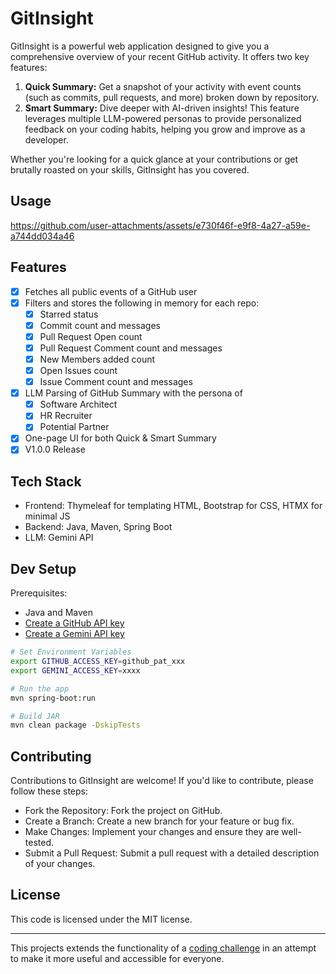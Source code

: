 # GitInsight
GitInsight is a powerful web application designed to give you a comprehensive overview of your recent GitHub activity. It offers two key features:
1. **Quick Summary:** Get a snapshot of your activity with event counts (such as commits, pull requests, and more) broken down by repository.
2. **Smart Summary:** Dive deeper with AI-driven insights! This feature leverages multiple LLM-powered personas to provide personalized feedback on your coding habits, helping you grow and improve as a developer.

Whether you're looking for a quick glance at your contributions or get brutally roasted on your skills, GitInsight has you covered.

## Usage
https://github.com/user-attachments/assets/e730f46f-e9f8-4a27-a59e-a744dd034a46

## Features
- [x] Fetches all public events of a GitHub user
- [x] Filters and stores the following in memory for each repo:
  - [x] Starred status
  - [x] Commit count and messages
  - [x] Pull Request Open count
  - [x] Pull Request Comment count and messages
  - [x] New Members added count
  - [x] Open Issues count
  - [x] Issue Comment count and messages
- [x] LLM Parsing of GitHub Summary with the persona of
  - [x] Software Architect
  - [x] HR Recruiter
  - [x] Potential Partner
- [x] One-page UI for both Quick & Smart Summary
- [x] V1.0.0 Release

## Tech Stack
- Frontend: Thymeleaf for templating HTML, Bootstrap for CSS, HTMX for minimal JS
- Backend: Java, Maven, Spring Boot
- LLM: Gemini API

## Dev Setup
Prerequisites: 
- Java and Maven
- [Create a GitHub API key](https://docs.github.com/en/authentication/keeping-your-account-and-data-secure/managing-your-personal-access-tokens#creating-a-fine-grained-personal-access-token)
- [Create a Gemini API key](https://ai.google.dev/gemini-api/docs/api-key)

```bash
# Set Environment Variables
export GITHUB_ACCESS_KEY=github_pat_xxx
export GEMINI_ACCESS_KEY=xxxx

# Run the app
mvn spring-boot:run

# Build JAR
mvn clean package -DskipTests
```

## Contributing
Contributions to GitInsight are welcome! If you'd like to contribute, please follow these steps:
- Fork the Repository: Fork the project on GitHub. 
- Create a Branch: Create a new branch for your feature or bug fix. 
- Make Changes: Implement your changes and ensure they are well-tested. 
- Submit a Pull Request: Submit a pull request with a detailed description of your changes.

## License
This code is licensed under the MIT license.

---

This projects extends the functionality of a [coding challenge](https://roadmap.sh/projects/github-user-activity) in an attempt to make it more useful and accessible for everyone.
